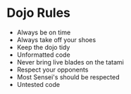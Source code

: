 Dojo Rules
==========
* Always be on time
* Always take off your shoes
* Keep the dojo tidy
* Unformatted code
* Never bring live blades on the tatami
* Respect your opponents
* Most Sensei's should be respected
* Untested code
